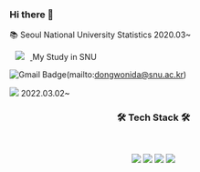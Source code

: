 ### Hi there 👋

:books: Seoul National University Statistics 2020.03~

<a href="https://www.instagram.com/chamchigod/">
    <img 
        src="http://img.shields.io/badge/-Instagram-222222?style=flat&logo=Instagram&link=https://www.instagram.com/chamchigod/"
        style="height : auto; margin-left : 10px; margin-right : 10px;"/>
</a> My Study in SNU

![Gmail Badge](https://img.shields.io/badge/Gmail-EA4335?style=flat&logo=Gmail&logoColor=white)(mailto:dongwonida@snu.ac.kr)

<img src="https://img.shields.io/badge/Github-181717?style=flat-square&logo=github&logoColor=white"> 2022.03.02~

<h3 align="center"><b>🛠 Tech Stack 🛠</b></h3>
</br>
<p align="center">
<img src="https://img.shields.io/badge/R-276DC3?style=flat-square&logo=R&logoColor=white"/></a>
<img src="https://img.shields.io/badge/Python-3766AB?style=flat-square&logo=Python&logoColor=white"/></a>
<img src="https://img.shields.io/badge/c++-00599C?style=flat-square&logo=c%2B%2B&logoColor=white"/></a>
<img src="https://img.shields.io/badge/JAVA-007396?style=flat-square&logo=java&logoColor=white"></a> 

